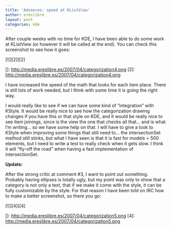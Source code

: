 ```yaml
---
title: 'Advances: speed at KListView'
author: ereslibre
layout: post
categories: kde
---
```

After couple weeks with no time for KDE, I have been able to do some work at KListView (or however it will be called at the end). You can check this screenshot to see how it goes:

[![][2]][2]

 []: http://media.ereslibre.es/2007/04/categorization4.png
 [2]: http://media.ereslibre.es/2007/04/categorization4.png

I have increased the speed of the math that looks for each item place. There is still lots of work needed, but I think with some time it is going the right way.

I would really like to see if we can have some kind of “integration” with KStyle. It would be really nice to see how the categorization drawing changes if you have this or that style on KDE, and it would be really nice to see item joinings, since is the view the one that checks all that… and is what I’m writing… so we have some help on that. I will have to give a look to KStyle when improving some things that still need to… the intersectionSet method still stinks, but what I have seen is that it is fast for models > 500 elements, but I need to write a test to really check when it gets slow. I think it will “fly-off the road” when having a fast implementation of intersectionSet.

**Update:**

After the strong critic at comment #3, I want to point out something. Probably having ellipses is totally ugly, but my point was only to show that a category is not only a text, that if we make it come with the style, it can be fully customizable by the style. For that reason I have been told on IRC how to make a better screenshot, so there you go:

[![][4]][4]

 []: http://media.ereslibre.es/2007/04/categorization5.png
 [4]: http://media.ereslibre.es/2007/04/categorization5.png
